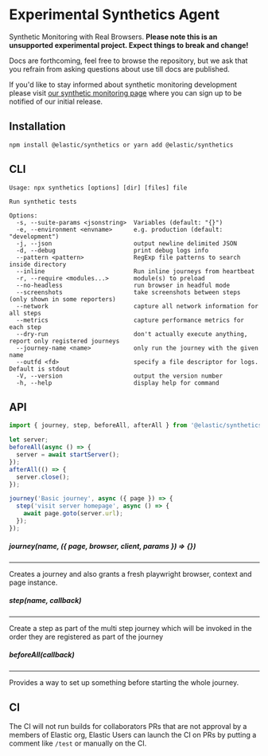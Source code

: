 # Experimental Synthetics Agent

Synthetic Monitoring with Real Browsers.
**Please note this is an unsupported experimental project. Expect things to break and change!**

Docs are forthcoming, feel free to browse the repository, but we ask that you refrain from asking questions about use till docs
are published.

If you'd like to stay informed about synthetic monitoring development please
visit [our synthetic monitoring
page](https://www.elastic.co/what-is/synthetic-monitoring) where you can sign up
to be notified of our initial release.

## Installation

```
npm install @elastic/synthetics or yarn add @elastic/synthetics
```

## CLI

```
Usage: npx synthetics [options] [dir] [files] file

Run synthetic tests

Options:
  -s, --suite-params <jsonstring>  Variables (default: "{}")
  -e, --environment <envname>      e.g. production (default: "development")
  -j, --json                       output newline delimited JSON
  -d, --debug                      print debug logs info
  --pattern <pattern>              RegExp file patterns to search inside directory
  --inline                         Run inline journeys from heartbeat
  -r, --require <modules...>       module(s) to preload
  --no-headless                    run browser in headful mode
  --screenshots                    take screenshots between steps (only shown in some reporters)
  --network                        capture all network information for all steps
  --metrics                        capture performance metrics for each step
  --dry-run                        don't actually execute anything, report only registered journeys
  --journey-name <name>            only run the journey with the given name
  --outfd <fd>                     specify a file descriptor for logs. Default is stdout
  -V, --version                    output the version number
  -h, --help                       display help for command
```

## API

```ts
import { journey, step, beforeAll, afterAll } from '@elastic/synthetics';

let server;
beforeAll(async () => {
  server = await startServer();
});
afterAll(() => {
  server.close();
});

journey('Basic journey', async ({ page }) => {
  step('visit server homepage', async () => {
    await page.goto(server.url);
  });
});
```

##### journey(name, ({ page, browser, client, params }) => {})

---

Creates a journey and also grants a fresh playwright browser, context
and page instance.

##### step(name, callback)

---

Create a step as part of the multi step journey which will be invoked in the
order they are registered as part of the journey

##### beforeAll(callback)

---

Provides a way to set up something before starting the whole journey.

## CI

The CI will not run builds for collaborators PRs that are not approval by a members of Elastic org,
Elastic Users can launch the CI on PRs by putting a comment like `/test` or manually on the CI.
